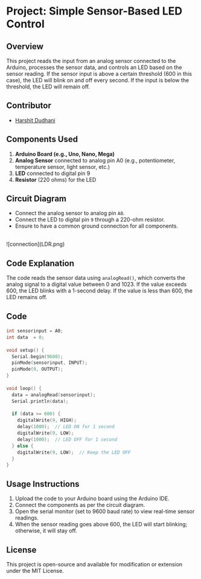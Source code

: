 # Project: Simple Sensor-Based LED Control

## Overview
This project reads the input from an analog sensor connected to the Arduino, processes the sensor data, and controls an LED based on the sensor reading. If the sensor input is above a certain threshold (600 in this case), the LED will blink on and off every second. If the input is below the threshold, the LED will remain off.

## Contributor
- [Harshit Dudhani](https://github.com/harshitdudhani)


## Components Used
1. **Arduino Board (e.g., Uno, Nano, Mega)**
2. **Analog Sensor** connected to analog pin A0 (e.g., potentiometer, temperature sensor, light sensor, etc.)
3. **LED** connected to digital pin 9
4. **Resistor** (220 ohms) for the LED

## Circuit Diagram
- Connect the analog sensor to analog pin `A0`.
- Connect the LED to digital pin `9` through a 220-ohm resistor.
- Ensure to have a common ground connection for all components.
<br>
 ![connection](LDR.png)


## Code Explanation
The code reads the sensor data using `analogRead()`, which converts the analog signal to a digital value between 0 and 1023. If the value exceeds 600, the LED blinks with a 1-second delay. If the value is less than 600, the LED remains off.

## Code
```cpp
int sensorinput = A0;
int data  = 0;

void setup() {
  Serial.begin(9600);
  pinMode(sensorinput, INPUT);
  pinMode(9, OUTPUT);
}

void loop() {
  data = analogRead(sensorinput);
  Serial.println(data);
  
  if (data >= 600) {
    digitalWrite(9, HIGH);
    delay(1000);  // LED ON for 1 second
    digitalWrite(9, LOW);
    delay(1000);  // LED OFF for 1 second
  } else {
    digitalWrite(9, LOW);  // Keep the LED OFF
  }
}
```

## Usage Instructions
1. Upload the code to your Arduino board using the Arduino IDE.
2. Connect the components as per the circuit diagram.
3. Open the serial monitor (set to 9600 baud rate) to view real-time sensor readings.
4. When the sensor reading goes above 600, the LED will start blinking; otherwise, it will stay off.
## License
This project is open-source and available for modification or extension under the MIT License.
